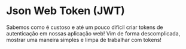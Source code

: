 # Json Web Token (JWT)

Sabemos como é custoso e  até um pouco difícil criar tokens de autenticação em nossas aplicação web!
Vim de forma descomplicada, mostrar uma maneira simples e limpa de trabalhar com tokens!
